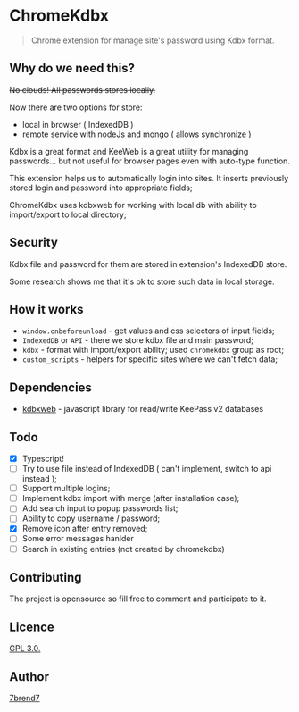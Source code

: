 # ChromeKdbx

> Chrome extension for manage site's password using Kdbx format.

## Why do we need this?

~~No clouds! All passwords stores locally.~~

Now there are two options for store:
   - local in browser ( IndexedDB )
   - remote service with nodeJs and mongo ( allows synchronize )

Kdbx is a great format and KeeWeb is a great utility for managing passwords... but not useful for
browser pages even with auto-type function.

This extension helps us to automatically login into sites.
It inserts previously stored login and password into appropriate fields;

ChromeKdbx uses kdbxweb for working with local db with ability to import/export to local directory;

## Security

Kdbx file and password for them are stored in extension's IndexedDB store.

Some research shows me that it's ok to store such data in local storage.

## How it works

- `window.onbeforeunload` - get values and css selectors of input fields;
- `IndexedDB` or `API` - there we store kdbx file and main password;
- `kdbx` - format with import/export ability; used `chromekdbx` group as root;
- `custom_scripts` - helpers for specific sites where we can't fetch data;

## Dependencies
- [kdbxweb](https://github.com/keeweb/kdbxweb) -  javascript library for read/write KeePass v2 databases

## Todo

- [x] Typescript!
- [ ] Try to use file instead of IndexedDB ( can't implement, switch to api instead );
- [ ] Support multiple logins;
- [ ] Implement kdbx import with merge (after installation case);
- [ ] Add search input to popup passwords list;
- [ ] Ability to copy username / password;
- [x] Remove icon after entry removed;
- [ ] Some error messages hanlder
- [ ] Search in existing entries (not created by chromekdbx)

## Contributing
The project is opensource so fill free to comment and participate to it.

## Licence

[GPL 3.0.](https://github.com/7brend7/chromekdbx/blob/master/LICENSE)

## Author

[7brend7](https://github.com/7brend7)

